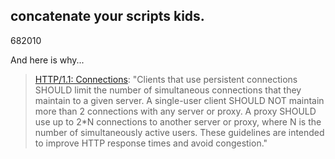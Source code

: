 <article><h1>concatenate your scripts kids.</h1><time><span class="day">6</span><span class="month">8</span><span class="year">2010</span></time><p>And here is why...</p><blockquote><p><a href="http://www.w3.org/Protocols/rfc2616/rfc2616-sec8.html#sec8.1.4">HTTP/1.1: Connections</a>: "Clients that use persistent connections SHOULD limit the number of simultaneous connections that they maintain to a given server. A single-user client SHOULD NOT maintain more than 2 connections with any server or proxy. A proxy SHOULD use up to 2*N connections to another server or proxy, where N is the number of simultaneously active users. These guidelines are intended to improve HTTP response times and avoid congestion."</p></blockquote></article>